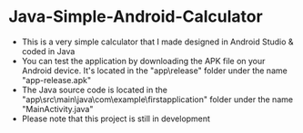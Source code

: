 # Java-Simple-Android-Calculator
- This is a very simple calculator that I made designed in Android Studio & coded in Java
- You can test the application by downloading the APK file on your Android device. It's located in the "app\release" folder under the name "app-release.apk"
- The Java source code is located in the "app\src\main\java\com\example\firstapplication" folder under the name "MainActivity.java"
- Please note that this project is still in development